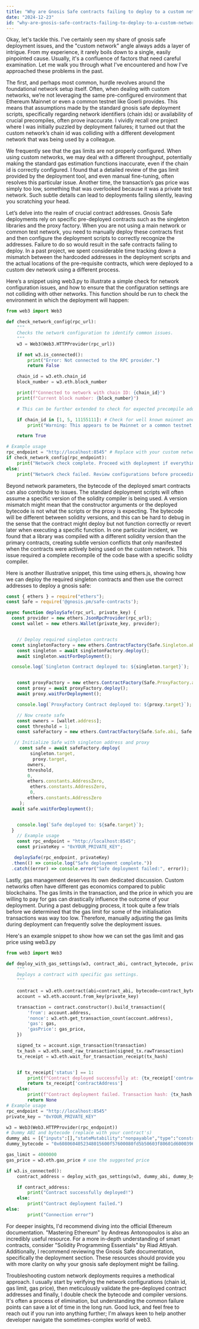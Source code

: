 ```yaml
---
title: "Why are Gnosis Safe contracts failing to deploy to a custom network?"
date: "2024-12-23"
id: "why-are-gnosis-safe-contracts-failing-to-deploy-to-a-custom-network"
---
```


Okay, let's tackle this. I've certainly seen my share of gnosis safe deployment issues, and the "custom network" angle always adds a layer of intrigue. From my experience, it rarely boils down to a single, easily pinpointed cause. Usually, it's a confluence of factors that need careful examination. Let me walk you through what I've encountered and how I've approached these problems in the past.

The first, and perhaps most common, hurdle revolves around the foundational network setup itself. Often, when dealing with custom networks, we’re not leveraging the same pre-configured environment that Ethereum Mainnet or even a common testnet like Goerli provides. This means that assumptions made by the standard gnosis safe deployment scripts, specifically regarding network identifiers (chain ids) or availability of crucial precompiles, often prove inaccurate. I vividly recall one project where I was initially puzzled by deployment failures; it turned out that the custom network’s chain id was colliding with a different development network that was being used by a colleague.

We frequently see that the gas limits are not properly configured. When using custom networks, we may deal with a different throughput, potentially making the standard gas estimation functions inaccurate, even if the chain id is correctly configured. I found that a detailed review of the gas limit provided by the deployment tool, and even manual fine-tuning, often resolves this particular issue. Another time, the transaction’s gas price was simply too low, something that was overlooked because it was a private test network. Such subtle details can lead to deployments failing silently, leaving you scratching your head.

Let’s delve into the realm of crucial contract addresses. Gnosis Safe deployments rely on specific pre-deployed contracts such as the singleton libraries and the proxy factory. When you are not using a main network or common test network, you need to manually deploy these contracts first and then configure the deployment scripts to correctly recognize the addresses. Failure to do so would result in the safe contracts failing to deploy. In a past project, we spent considerable time tracking down a mismatch between the hardcoded addresses in the deployment scripts and the actual locations of the pre-requisite contracts, which were deployed to a custom dev network using a different process.

Here’s a snippet using web3.py to illustrate a simple check for network configuration issues, and how to ensure that the configuration settings are not colliding with other networks. This function should be run to check the environment in which the deployment will happen:

```python
from web3 import Web3

def check_network_config(rpc_url):
    """
    Checks the network configuration to identify common issues.
    """
    w3 = Web3(Web3.HTTPProvider(rpc_url))

    if not w3.is_connected():
        print("Error: Not connected to the RPC provider.")
        return False

    chain_id = w3.eth.chain_id
    block_number = w3.eth.block_number

    print(f"Connected to network with chain ID: {chain_id}")
    print(f"Current block number: {block_number}")

    # This can be further extended to check for expected precompile addresses

    if chain_id in [1, 5, 11155111]: # Check for well known mainnet and testnet ids
        print("Warning: This appears to be Mainnet or a common testnet. Ensure your intention is to deploy there.")

    return True

# Example usage
rpc_endpoint = "http://localhost:8545" # Replace with your custom network RPC
if check_network_config(rpc_endpoint):
    print("Network check complete. Proceed with deployment if everything looks correct.")
else:
    print("Network check failed. Review configurations before proceeding with deployment.")
```

Beyond network parameters, the bytecode of the deployed smart contracts can also contribute to issues. The standard deployment scripts will often assume a specific version of the solidity compiler is being used. A version mismatch might mean that the constructor arguments or the deployed bytecode is not what the scripts or the proxy is expecting. The bytecode will be different between solidity versions, and this can be hard to debug in the sense that the contract might deploy but not function correctly or revert later when executing a specific function. In one particular incident, we found that a library was compiled with a different solidity version than the primary contracts, creating subtle version conflicts that only manifested when the contracts were actively being used on the custom network. This issue required a complete recompile of the code base with a specific solidty compiler.

Here is another illustrative snippet, this time using ethers.js, showing how we can deploy the required singleton contracts and then use the correct addresses to deploy a gnosis safe:

```javascript
const { ethers } = require("ethers");
const Safe = require('@gnosis.pm/safe-contracts');

async function deploySafe(rpc_url, private_key) {
  const provider = new ethers.JsonRpcProvider(rpc_url);
  const wallet = new ethers.Wallet(private_key, provider);


    // Deploy required singleton contracts
  const singletonFactory = new ethers.ContractFactory(Safe.Singleton.abi, Safe.Singleton.bytecode, wallet);
    const singleton = await singletonFactory.deploy();
    await singleton.waitForDeployment();

  console.log(`Singleton Contract deployed to: ${singleton.target}`);


    const proxyFactory = new ethers.ContractFactory(Safe.ProxyFactory.abi, Safe.ProxyFactory.bytecode, wallet);
    const proxy = await proxyFactory.deploy();
    await proxy.waitForDeployment();

    console.log(`ProxyFactory Contract deployed to: ${proxy.target}`);

    // Now create safe
    const owners = [wallet.address];
    const threshold = 1;
    const safeFactory = new ethers.ContractFactory(Safe.Safe.abi, Safe.Safe.bytecode, wallet);

   // Initialize Safe with singleton address and proxy
     const safe = await safeFactory.deploy(
         singleton.target,
          proxy.target,
        owners,
        threshold,
        0,
        ethers.constants.AddressZero,
         ethers.constants.AddressZero,
         0,
        ethers.constants.AddressZero
     );
  await safe.waitForDeployment();


    console.log(`Safe deployed to: ${safe.target}`);
  }
    // Example usage
    const rpc_endpoint = "http://localhost:8545";
    const privateKey = "0xYOUR_PRIVATE_KEY";

   deploySafe(rpc_endpoint, privateKey)
  .then(() => console.log("Safe deployment complete."))
  .catch((error) => console.error("Safe deployment failed:", error));

```

Lastly, gas management deserves its own dedicated discussion. Custom networks often have different gas economics compared to public blockchains. The gas limits in the transaction, and the price in which you are willing to pay for gas can drastically influence the outcome of your deployment. During a past debugging process, it took quite a few trials before we determined that the gas limit for some of the initialisation transactions was way too low. Therefore, manually adjusting the gas limits during deployment can frequently solve the deployment issues.

Here's an example snippet to show how we can set the gas limit and gas price using web3.py

```python
from web3 import Web3

def deploy_with_gas_settings(w3, contract_abi, contract_bytecode, private_key, gas, gas_price):
    """
    Deploys a contract with specific gas settings.
    """

    contract = w3.eth.contract(abi=contract_abi, bytecode=contract_bytecode)
    account = w3.eth.account.from_key(private_key)

    transaction = contract.constructor().build_transaction({
        'from': account.address,
        'nonce': w3.eth.get_transaction_count(account.address),
        'gas': gas,
        'gasPrice': gas_price,
    })

    signed_tx = account.sign_transaction(transaction)
    tx_hash = w3.eth.send_raw_transaction(signed_tx.rawTransaction)
    tx_receipt = w3.eth.wait_for_transaction_receipt(tx_hash)


    if tx_receipt['status'] == 1:
        print(f"Contract deployed successfully at: {tx_receipt['contractAddress']}")
        return tx_receipt['contractAddress']
    else:
        print(f"Contract deployment failed. Transaction hash: {tx_hash.hex()}")
        return None
# Example usage
rpc_endpoint = "http://localhost:8545"
private_key = "0xYOUR_PRIVATE_KEY"

w3 = Web3(Web3.HTTPProvider(rpc_endpoint))
# Dummy ABI and bytecode (replace with your contract's)
dummy_abi = [{"inputs":[],"stateMutability":"nonpayable","type":"constructor"}]
dummy_bytecode = "0x6080604052348015600f57600080fd5b50603f80601d6000396000f3fe"

gas_limit = 4000000
gas_price = w3.eth.gas_price # use the suggested price

if w3.is_connected():
    contract_address = deploy_with_gas_settings(w3, dummy_abi, dummy_bytecode, private_key, gas_limit, gas_price)

    if contract_address:
        print("Contract successfully deployed!")
    else:
        print("Contract deployment failed.")
else:
        print("Connection error")

```

For deeper insights, I'd recommend diving into the official Ethereum documentation. "Mastering Ethereum" by Andreas Antonopoulos is also an incredibly useful resource. For a more in-depth understanding of smart contracts, consider "Solidity Programming Essentials" by Riad Attiyah. Additionally, I recommend reviewing the Gnosis Safe documentation, specifically the deployment section. These resources should provide you with more clarity on why your gnosis safe deployment might be failing.

Troubleshooting custom network deployments requires a methodical approach. I usually start by verifying the network configurations (chain id, gas limit, gas price), then meticulously validate the pre-deployed contract addresses and finally, I double check the bytecode and compiler versions. It's often a process of elimination, but understanding the common failure points can save a lot of time in the long run. Good luck, and feel free to reach out if you run into anything further; I'm always keen to help another developer navigate the sometimes-complex world of web3.
